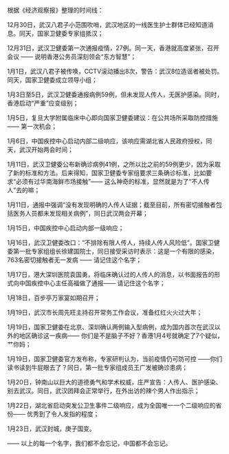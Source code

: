 根据《经济观察报》整理的时间线：

12月30日，武汉八君子小范围吹哨，武汉地区的一线医生护士群体已经知道消息。同天，国家卫健委专家组抵汉；

12月31日，武汉卫健委第一次通报疫情，27例。同一天，香港就高度紧张，召开会议 —— 说明香港公务员深刻领会“东方智慧”；

1月1日，武汉八君子被传唤，CCTV滚动播出8次，警告：武汉8位造谣者被处罚。同天，国家卫健委成立领导小组；

1月3日至5日，武汉卫健委通报病例59例，但未发现人传人，无医护感染。同时，香港启动“严重”应变级别；

1月5日，复旦大学附属临床中心即向国家卫健委建议：在公共场所采取防控措施 —— 第一次机会；

1月6日，中国疾控中心启动内部二级响应，该响应需湖北省人民政府授权，同天，武汉开始两会时间；

1月11日，武汉卫健委公布新确诊病例41例，之所以比之前的59例更少，因为采取了新的标准和方法。后来得知，国家卫健委专家组要求三条确诊标准，比如要求“必须有过华南海鲜市场接触”—— 这么神奇的标准，显然就是为了“不人传人”去的嘛；

1月11日，通报中强调“没有发现明确的人传人证据；截至目前，所有密切接触者包括医务人员都未发现相关病例”，同日武汉两会开幕；

1月15日，中国疾控中心启动内部一级响应；

1月16日，武汉卫健委改口：“不排除有限人传人，持续人传人风险低”。国家卫健委第一批专家组组长徐建国院士，同日接受采访时表示：这是一个有限的感染，763名密切接触者无一发病 —— 请记住这个名字；

1月17日，港大深圳医院袁国勇，将临床确认过的人传人的消息，以书面报告的形式向中国疾控中心主任高福做了通报—— 请记住这个名字；

1月18日，百步亭万家宴如期召开；

1月19日，武汉市长周先旺主持召开常务工作会议，准备红红火火过大年；

1月19日，国家卫健委在北京、深圳确认两例输入型病例，成为国内首次在武汉以外的地区确诊这一疾病—— 你们是不是脑子不好？香港1月4号就确定了7个疑似，艹你妈；

1月19日，国家卫健委官方发布称，专家研判认为，当前疫情仍可防可控 ——你们读书读到牛屁眼去了？同日，第一批专家组成员王广发被确诊患病；

1月20日，钟南山以巨大的道德勇气和学术权威，庄严宣告：人传人、医护感染、别去武汉。同日，武汉团拜会正常举行，在外出访的辣个男人作出指示；

1月22日，湖北省启动突发公卫生事件二级响应，成为全国唯一一个二级响应的省份—— 优秀到了令人发指的程度；

1月23日，武汉封城，庚子国变。

—— 以上的每一个名字，我们都不会忘记，中国都不会忘记。
